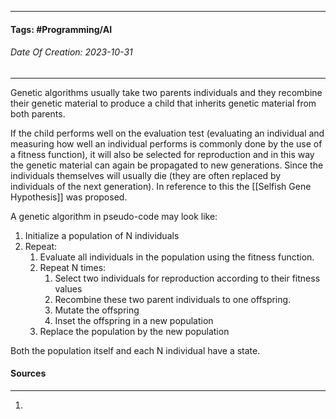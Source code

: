 __________________________________________________________________________
#### **Tags:** #Programming/AI 
###### *Date Of Creation: 2023-10-31*
__________________________________________________________________________

Genetic algorithms usually take two parents individuals and they recombine their genetic material to produce a child that inherits genetic material from both parents.

If the child performs well on the evaluation test (evaluating an individual and measuring how well an individual performs is commonly done by the use of a fitness function), it will also be selected for reproduction and in this way the genetic material can again be propagated to new generations. Since the individuals themselves will usually die (they are often replaced by individuals of the next generation). In reference to this the [[Selfish Gene Hypothesis]] was proposed.

A genetic algorithm in pseudo-code may look like:

1. Initialize a population of N individuals
2. Repeat:
	1. Evaluate all individuals in the population using the fitness function.
	2. Repeat N times:
		1. Select two individuals for reproduction according to their fitness values
		2. Recombine these two parent individuals to one offspring.
		3. Mutate the offspring
		4. Inset the offspring in a new population
	3. Replace the population by the new population

Both the population itself and each N individual have a state. 
#### Sources
__________________________________________________________________________
1. 